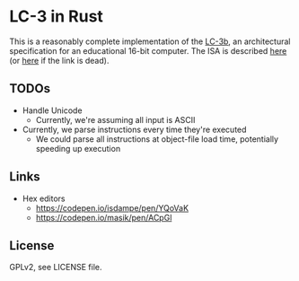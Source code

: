# LC-3 in Rust

This is a reasonably complete implementation of the [LC-3b](https://en.wikipedia.org/wiki/Little_Computer_3), an architectural specification for an educational 16-bit computer. The ISA is described [here](http://users.ece.utexas.edu/~patt/07s.360N/handouts/360n.appC.pdf) (or [here](https://web.archive.org/web/20230826043728/http://users.ece.utexas.edu/~patt/07s.360N/handouts/360n.appC.pdf) if the link is dead).


## TODOs

* Handle Unicode
  * Currently, we're assuming all input is ASCII
* Currently, we parse instructions every time they're executed
  * We could parse all instructions at object-file load time, potentially speeding up execution


## Links

* Hex editors
  * https://codepen.io/isdampe/pen/YQoVaK
  * https://codepen.io/masik/pen/ACpGl


## License

GPLv2, see LICENSE file.
